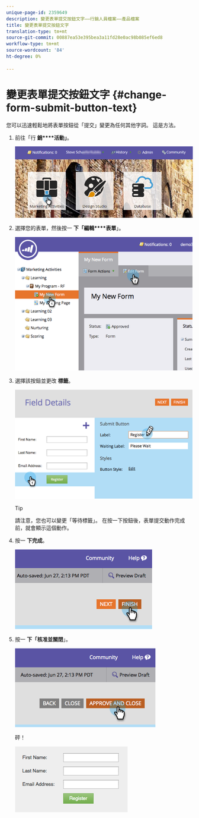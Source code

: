 ```yaml
---
unique-page-id: 2359649
description: 變更表單提交按鈕文字——行銷人員檔案——產品檔案
title: 變更表單提交按鈕文字
translation-type: tm+mt
source-git-commit: 00887ea53e395bea3a11fd28e0ac98b085ef6ed8
workflow-type: tm+mt
source-wordcount: '84'
ht-degree: 0%

---
```



# 變更表單提交按鈕文字 {#change-form-submit-button-text}

您可以迅速輕鬆地將表單按鈕從「提交」變更為任何其他字詞。 這是方法。

1. 前往「行 **銷****活動」**。

   ![](assets/login-marketing-activities-4.png)

1. 選擇您的表單，然後按一 **下「編輯****表單**」。

   ![](assets/image2014-9-15-12-3a42-3a14.png)

1. 選擇該按鈕並更改 **標籤**。

   ![](assets/image2014-9-15-12-3a42-3a41.png)

   >[!TIP]
   >
   >請注意，您也可以變更「等待標籤」。 在按一下按鈕後，表單提交動作完成前，就會顯示這個動作。

1. 按一 **下完成**。

   ![](assets/image2014-9-15-12-3a43-3a26.png)

1. 按一 **下「核准並關閉**」。

   ![](assets/image2014-9-15-12-3a43-3a36.png)

   砰！

   ![](assets/image2014-9-15-12-3a44-3a7.png)

